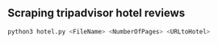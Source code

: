 ## Scraping tripadvisor hotel reviews

```python
python3 hotel.py <FileName> <NumberOfPages> <URLtoHotel>
```
